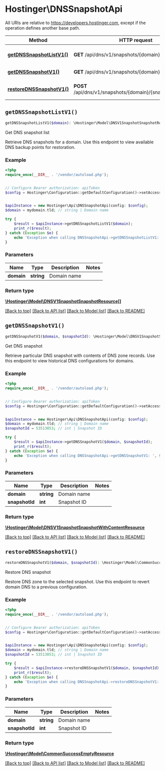 # Hostinger\DNSSnapshotApi

All URIs are relative to https://developers.hostinger.com, except if the operation defines another base path.

| Method | HTTP request | Description |
| ------------- | ------------- | ------------- |
| [**getDNSSnapshotListV1()**](DNSSnapshotApi.md#getDNSSnapshotListV1) | **GET** /api/dns/v1/snapshots/{domain} | Get DNS snapshot list |
| [**getDNSSnapshotV1()**](DNSSnapshotApi.md#getDNSSnapshotV1) | **GET** /api/dns/v1/snapshots/{domain}/{snapshotId} | Get DNS snapshot |
| [**restoreDNSSnapshotV1()**](DNSSnapshotApi.md#restoreDNSSnapshotV1) | **POST** /api/dns/v1/snapshots/{domain}/{snapshotId}/restore | Restore DNS snapshot |


## `getDNSSnapshotListV1()`

```php
getDNSSnapshotListV1($domain): \Hostinger\Model\DNSV1SnapshotSnapshotResource[]
```

Get DNS snapshot list

Retrieve DNS snapshots for a domain.  Use this endpoint to view available DNS backup points for restoration.

### Example

```php
<?php
require_once(__DIR__ . '/vendor/autoload.php');


// Configure Bearer authorization: apiToken
$config = Hostinger\Configuration::getDefaultConfiguration()->setAccessToken('YOUR_ACCESS_TOKEN');


$apiInstance = new Hostinger\Api\DNSSnapshotApi(config: $config);
$domain = mydomain.tld; // string | Domain name

try {
    $result = $apiInstance->getDNSSnapshotListV1($domain);
    print_r($result);
} catch (Exception $e) {
    echo 'Exception when calling DNSSnapshotApi->getDNSSnapshotListV1: ', $e->getMessage(), PHP_EOL;
}
```

### Parameters

| Name | Type | Description  | Notes |
| ------------- | ------------- | ------------- | ------------- |
| **domain** | **string**| Domain name | |

### Return type

[**\Hostinger\Model\DNSV1SnapshotSnapshotResource[]**](../Model/DNSV1SnapshotSnapshotResource.md)

[[Back to top]](#) [[Back to API list]](../../README.md#endpoints)
[[Back to Model list]](../../README.md#models)
[[Back to README]](../../README.md)

## `getDNSSnapshotV1()`

```php
getDNSSnapshotV1($domain, $snapshotId): \Hostinger\Model\DNSV1SnapshotSnapshotWithContentResource
```

Get DNS snapshot

Retrieve particular DNS snapshot with contents of DNS zone records.  Use this endpoint to view historical DNS configurations for domains.

### Example

```php
<?php
require_once(__DIR__ . '/vendor/autoload.php');


// Configure Bearer authorization: apiToken
$config = Hostinger\Configuration::getDefaultConfiguration()->setAccessToken('YOUR_ACCESS_TOKEN');


$apiInstance = new Hostinger\Api\DNSSnapshotApi(config: $config);
$domain = mydomain.tld; // string | Domain name
$snapshotId = 53513053; // int | Snapshot ID

try {
    $result = $apiInstance->getDNSSnapshotV1($domain, $snapshotId);
    print_r($result);
} catch (Exception $e) {
    echo 'Exception when calling DNSSnapshotApi->getDNSSnapshotV1: ', $e->getMessage(), PHP_EOL;
}
```

### Parameters

| Name | Type | Description  | Notes |
| ------------- | ------------- | ------------- | ------------- |
| **domain** | **string**| Domain name | |
| **snapshotId** | **int**| Snapshot ID | |

### Return type

[**\Hostinger\Model\DNSV1SnapshotSnapshotWithContentResource**](../Model/DNSV1SnapshotSnapshotWithContentResource.md)

[[Back to top]](#) [[Back to API list]](../../README.md#endpoints)
[[Back to Model list]](../../README.md#models)
[[Back to README]](../../README.md)

## `restoreDNSSnapshotV1()`

```php
restoreDNSSnapshotV1($domain, $snapshotId): \Hostinger\Model\CommonSuccessEmptyResource
```

Restore DNS snapshot

Restore DNS zone to the selected snapshot.  Use this endpoint to revert domain DNS to a previous configuration.

### Example

```php
<?php
require_once(__DIR__ . '/vendor/autoload.php');


// Configure Bearer authorization: apiToken
$config = Hostinger\Configuration::getDefaultConfiguration()->setAccessToken('YOUR_ACCESS_TOKEN');


$apiInstance = new Hostinger\Api\DNSSnapshotApi(config: $config);
$domain = mydomain.tld; // string | Domain name
$snapshotId = 53513053; // int | Snapshot ID

try {
    $result = $apiInstance->restoreDNSSnapshotV1($domain, $snapshotId);
    print_r($result);
} catch (Exception $e) {
    echo 'Exception when calling DNSSnapshotApi->restoreDNSSnapshotV1: ', $e->getMessage(), PHP_EOL;
}
```

### Parameters

| Name | Type | Description  | Notes |
| ------------- | ------------- | ------------- | ------------- |
| **domain** | **string**| Domain name | |
| **snapshotId** | **int**| Snapshot ID | |

### Return type

[**\Hostinger\Model\CommonSuccessEmptyResource**](../Model/CommonSuccessEmptyResource.md)

[[Back to top]](#) [[Back to API list]](../../README.md#endpoints)
[[Back to Model list]](../../README.md#models)
[[Back to README]](../../README.md)
